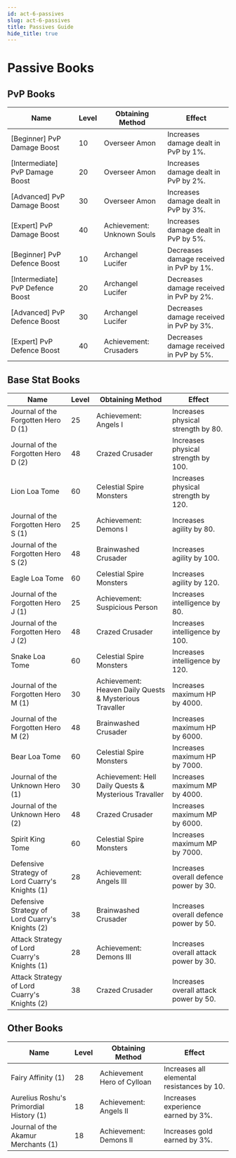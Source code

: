 ```yaml
---
id: act-6-passives
slug: act-6-passives
title: Passives Guide
hide_title: true
---
```


# Passive Books

## PvP Books

| Name | Level | Obtaining Method  | Effect |
| --- | --- | --- | --- |
| [Beginner] PvP Damage Boost | 10 | Overseer Amon | Increases damage dealt in PvP by 1%.|
| [Intermediate] PvP Damage Boost | 20 | Overseer Amon | Increases damage dealt in PvP by 2%.|
| [Advanced] PvP Damage Boost | 30 | Overseer Amon | Increases damage dealt in PvP by 3%.|
| [Expert] PvP Damage Boost | 40 | Achievement: Unknown Souls | Increases damage dealt in PvP by 5%.|
| [Beginner] PvP Defence Boost | 10 | Archangel Lucifer | Decreases damage received in PvP by 1%.|
| [Intermediate] PvP Defence Boost | 20 | Archangel Lucifer | Decreases damage received in PvP by 2%.|
| [Advanced] PvP Defence Boost | 30 | Archangel Lucifer | Decreases damage received in PvP by 3%.|
| [Expert] PvP Defence Boost | 40 | Achievement: Crusaders | Decreases damage received in PvP by 5%.|

## Base Stat Books

| Name | Level | Obtaining Method | Effect |
| --- | --- | --- | --- |
| Journal of the Forgotten Hero D (1) | 25 | Achievement: Angels I | Increases physical strength by 80. |
| Journal of the Forgotten Hero D (2) | 48 | Crazed Crusader | Increases physical strength by 100. |
| Lion Loa Tome | 60 | Celestial Spire Monsters | Increases physical strength by 120. |
| Journal of the Forgotten Hero S (1) | 25 | Achievement: Demons I | Increases agility by 80. |
| Journal of the Forgotten Hero S (2) | 48 | Brainwashed Crusader | Increases agility by 100. |
| Eagle Loa Tome | 60 | Celestial Spire Monsters | Increases agility by 120. |
| Journal of the Forgotten Hero J (1) | 25 | Achievement: Suspicious Person | Increases intelligence by 80. |
| Journal of the Forgotten Hero J (2) | 48 | Crazed Crusader | Increases intelligence by 100. |
| Snake Loa Tome | 60 | Celestial Spire Monsters | Increases intelligence by 120. |
| Journal of the Forgotten Hero M (1) | 30 | Achievement: Heaven Daily Quests & Mysterious Travaller | Increases maximum HP by 4000. |
| Journal of the Forgotten Hero M (2) | 48 | Brainwashed Crusader | Increases maximum HP by 6000. |
| Bear Loa Tome | 60 | Celestial Spire Monsters | Increases maximum HP by 7000. |
| Journal of the Unknown Hero (1) | 30 | Achievement: Hell Daily Quests & Mysterious Travaller | Increases maximum MP by 4000. |
| Journal of the Unknown Hero (2) | 48 | Crazed Crusader | Increases maximum MP by 6000. |
| Spirit King Tome | 60 | Celestial Spire Monsters | Increases maximum MP by 7000. |
| Defensive Strategy of Lord Cuarry's Knights (1) | 28 | Achievement: Angels III | Increases overall defence power by 30. |
| Defensive Strategy of Lord Cuarry's Knights (2) | 38 | Brainwashed Crusader | Increases overall defence power by 50. |
| Attack Strategy of Lord Cuarry's Knights (1) | 28 | Achievement: Demons III | Increases overall attack power by 30. |
| Attack Strategy of Lord Cuarry's Knights (2) | 38 | Crazed Crusader | Increases overall attack power by 50. |

## Other Books

| Name  | Level | Obtaining Method | Effect |
| --- | --- | --- | --- |
| Fairy Affinity (1) | 28 | Achievement Hero of Cylloan | Increases all elemental resistances by 10.|
| Aurelius Roshu's Primordial History (1) | 18 | Achievement: Angels II | Increases experience earned by 3%.|
| Journal of the Akamur Merchants (1) | 18 | Achievement: Demons II | Increases gold earned by 3%.|
